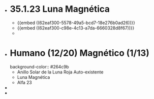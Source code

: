 - # 35.1.23 Luna Magnética
	- {{embed ((62eaf300-5578-49a5-bcd7-18e276b0ad26))}}
	- {{embed ((62eaf300-c98e-4c13-a7da-6660328d8f67))}}
	-
- # Humano (12/20) Magnético (1/13)
  background-color:: #264c9b
	- Anillo Solar de la Luna Roja Auto-existente
	- Luna Magnética
	- Alfa 23
-
-